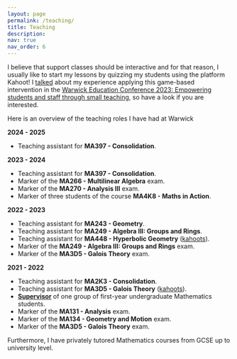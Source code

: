 ```yaml
---
layout: page
permalink: /teaching/
title: Teaching
description: 
nav: true
nav_order: 6
---
```


I believe that support classes should be interactive and for that reason, I usually like to start my lessons by quizzing my students using the platform Kahoot! I <a href="https://alvarogohe.github.io/projects/a_game-based_learning_intervention_for_support_classes_in_mathematics/">talked</a> about my experience applying this game-based intervention in the <a  href="https://warwick.ac.uk/fac/cross_fac/academic-development/education-conference/">Warwick Education Conference 2023: Empowering students and staff through small teaching</a>, so have a look if you are interested.

Here is an overview of the teaching roles I have had at Warwick

**2024 - 2025**
<ul>
<li> Teaching assistant for <a style="font-weight:bold">MA397 - Consolidation</a>.</li>
</ul>

**2023 - 2024**
<ul>
<li> Teaching assistant for <a style="font-weight:bold">MA397 - Consolidation</a>.</li>
<li> Marker of the <a style="font-weight:bold">MA266 - Multilinear Algebra</a> exam.</li>
<li> Marker of the <a style="font-weight:bold">MA270 - Analysis III</a> exam.</li>
<li> Marker of three students of the course <a style="font-weight:bold">MA4K8 - Maths in Action</a>.</li>
</ul>

**2022 - 2023**
<ul>
<li> Teaching assistant for <a style="font-weight:bold" >MA243 - Geometry</a>.</li>
<li> Teaching assistant for <a style="font-weight:bold" >MA249 - Algebra III: Groups and Rings</a>.</li>
<li>Teaching assistant for <a style="font-weight:bold" >MA448 - Hyperbolic Geometry</a> (<a href="https://create.kahoot.it/course/eed365ad-e402-4eed-bdc0-6cd03ae7c919">kahoots</a>).</li>
<li> Marker of the <a style="font-weight:bold">MA249 - Algebra III: Groups and Rings</a> exam.</li>
<li> Marker of the <a style="font-weight:bold">MA3D5 - Galois Theory</a> exam.</li>
</ul>

**2021 - 2022**
<ul>
<li> Teaching assistant for <a style="font-weight:bold">MA2K3 - Consolidation</a>.</li>
<li> Teaching assistant for <a style="font-weight:bold">MA3D5 - Galois Theory</a> (<a href="https://create.kahoot.it/course/e8492261-8fbc-464d-ba6c-fe1876701ace">kahoots</a>).</li>
<li> <a style="font-weight:bold" href="https://warwick.ac.uk/fac/sci/maths/currentstudents/ughandbook/general/support/supervisions/">Supervisor</a> of one group of first-year undergraduate Mathematics students.</li>
<li> Marker of the <a style="font-weight:bold" >MA131 - Analysis</a> exam.</li>
<li> Marker of the <a style="font-weight:bold" >MA134 - Geometry and Motion</a> exam.</li>
<li> Marker of the <a style="font-weight:bold" >MA3D5 - Galois Theory</a> exam.</li>
</ul>

Furthermore, I have privately tutored Mathematics courses from GCSE up to university level.
